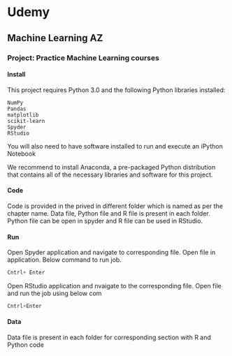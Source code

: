 
# Udemy

## Machine Learning AZ

### Project: Practice Machine Learning courses

####  Install

This project requires Python 3.0 and the following Python libraries installed:

    NumPy
    Pandas
    matplotlib
    scikit-learn
    Spyder
    RStudio

You will also need to have software installed to run and execute an iPython Notebook

We recommend to install Anaconda, a pre-packaged Python distribution that contains all of the necessary libraries and software for this project.

#### Code

Code is provided in the prived in different folder which is named as per the chapter name. Data file, Python file and R file is present in each folder. Python file can be open in spyder and R file can be used in RStudio. 

#### Run

Open Spyder application and navigate to corresponding file. Open file in application. Below command to run job.


```python
Cntrl+ Enter
```

Open RStudio application and nvaigate to the corresponding file. Open file and run the job using below com


```python
Cntrl+Enter
```

#### Data

Data file is present in each folder for corresponding section with R and Python code
